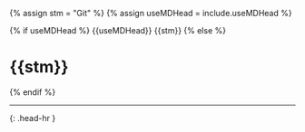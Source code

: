 <!-- _includes/docs/env/git/ -->

<!-- USE CASE -->
<!-- 1. include docs/env/git/title.md -->
<!-- 2. include docs/env/git/title.md useMDHead="###" -->

{% assign stm = "Git" %}
{% assign useMDHead = include.useMDHead %}

{% if useMDHead %}
{{useMDHead}} {{stm}}
{% else %}
<h1>{{stm}}</h1>
{% endif %}
<hr>{: .head-hr }
